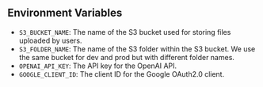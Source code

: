## Environment Variables

- `S3_BUCKET_NAME`: The name of the S3 bucket used for storing files uploaded by users.
- `S3_FOLDER_NAME`: The name of the S3 folder within the S3 bucket. We use the same bucket for dev and prod but with different folder names.
- `OPENAI_API_KEY`: The API key for the OpenAI API.
- `GOOGLE_CLIENT_ID`: The client ID for the Google OAuth2.0 client.